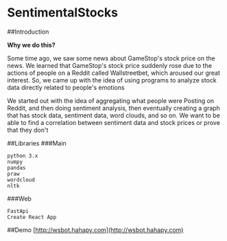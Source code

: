 # SentimentalStocks

##Introduction

**Why we do this?**

Some time ago, we saw some news about GameStop's stock price on the news.
We learned that GameStop's stock price suddenly rose due to the actions of people on a Reddit called Wallstreetbet,
which aroused our great interest. 
So, we came up with the idea of using programs to analyze stock data directly related to people's emotions

We started out with the idea of aggregating what people were Posting on Reddit, 
and then doing sentiment analysis, 
then eventually creating a graph that has stock data, 
sentiment data, word clouds, and so on. 
We want to be able to find a correlation between sentiment data and stock prices or prove that they don't

##Libraries
###Main
```
python 3.x
numpy
pandas
praw
wordcloud
nltk
```
###Web
```
FastApi
Create React App
```
##Demo
[http://wsbot.hahapy.com](http://wsbot.hahapy.com)
